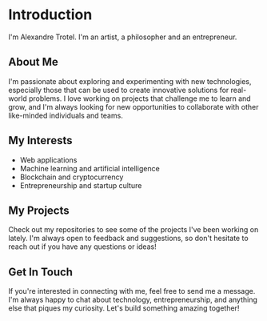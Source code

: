 # Introduction
I'm Alexandre Trotel. I'm an artist, a philosopher and an entrepreneur.

## About Me
I'm passionate about exploring and experimenting with new technologies, especially those that can be used to create innovative solutions for real-world problems. I love working on projects that challenge me to learn and grow, and I'm always looking for new opportunities to collaborate with other like-minded individuals and teams.

## My Interests
- Web applications
- Machine learning and artificial intelligence
- Blockchain and cryptocurrency
- Entrepreneurship and startup culture

## My Projects
Check out my repositories to see some of the projects I've been working on lately. I'm always open to feedback and suggestions, so don't hesitate to reach out if you have any questions or ideas!

## Get In Touch
If you're interested in connecting with me, feel free to send me a message. I'm always happy to chat about technology, entrepreneurship, and anything else that piques my curiosity. Let's build something amazing together!
